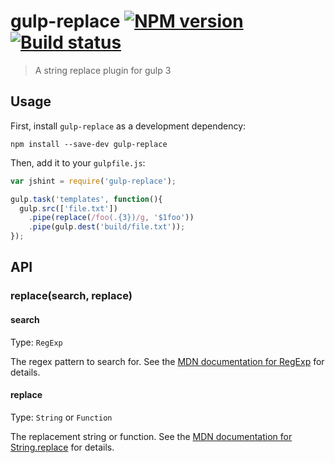 # gulp-replace [![NPM version][npm-image]][npm-url] [![Build status][travis-image]][travis-url]
> A string replace plugin for gulp 3

## Usage

First, install `gulp-replace` as a development dependency:

```shell
npm install --save-dev gulp-replace
```

Then, add it to your `gulpfile.js`:

```javascript
var jshint = require('gulp-replace');

gulp.task('templates', function(){
  gulp.src(['file.txt'])
    .pipe(replace(/foo(.{3})/g, '$1foo'))
    .pipe(gulp.dest('build/file.txt'));
});
```

## API

### replace(search, replace)

#### search
Type: `RegExp`

The regex pattern to search for. See the [MDN documentation for RegExp] for details.

#### replace
Type: `String` or `Function`

The replacement string or function. See the [MDN documentation for String.replace] for details.


[MDN documentation for RegExp]: https://developer.mozilla.org/en-US/docs/Web/JavaScript/Reference/Global_Objects/RegExp
[MDN documentation for String.replace]: https://developer.mozilla.org/en-US/docs/Web/JavaScript/Reference/Global_Objects/String/replace#Specifying_a_string_as_a_parameter

[travis-url]: http://travis-ci.org/lazd/gulp-replace
[travis-image]: https://secure.travis-ci.org/lazd/gulp-replace.png?branch=master
[npm-url]: https://npmjs.org/package/gulp-replace
[npm-image]: https://badge.fury.io/js/gulp-replace.png
